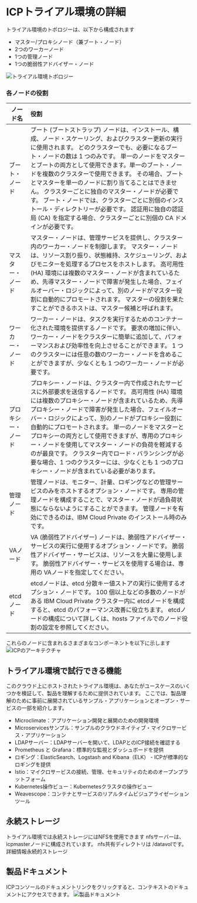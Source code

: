 # ICPトライアル環境の詳細
トライアル環境のトポロジーは、以下から構成されます
* マスター/プロキシノード（兼ブート・ノード）
* 2つのワーカーノード
* 1つの管理ノード
* 1つの脆弱性アドバイザー・ノード

![トライアル環境トポロジー](https://github.com/ICpTrial/ICPTrialJapan/blob/master/pictures/trialtopology.png)

### 各ノードの役割
|ノード名|役割|
| --------------- |:-------------------|
|ブート・ノード|ブート (ブートストラップ) ノードは、インストール、構成、ノード・スケーリング、およびクラスター更新の実行に使用されます。 どのクラスターでも、必要になるブート・ノードの数は 1 つのみです。 単一のノードをマスターとブートの両方として使用できます。単一のブート・ノードを複数のクラスターで使用できます。 その場合、ブートとマスターを単一のノードに割り当てることはできません。 クラスターごとに独自のマスター・ノードが必要です。 ブート・ノードでは、クラスターごとに別個のインストール・ディレクトリーが必要です。 認証用に独自の認証局 (CA) を指定する場合、クラスターごとに別個の CA ドメインが必要です。|
|マスター・ノード|マスター・ノードは、管理サービスを提供し、クラスター内のワーカー・ノードを制御します。 マスター・ノードは、リソース割り振り、状態維持、スケジューリング、およびモニターを処理するプロセスをホストします。 高可用性 (HA) 環境には複数のマスター・ノードが含まれているため、先導マスター・ノードで障害が発生した場合、フェイルオーバー・ロジックによって、別のノードがマスター役割に自動的にプロモートされます。 マスターの役割を果たすことができるホストは、マスター候補と呼ばれます。|
|ワーカー・ノード|ワーカー・ノードは、タスクを実行するためのコンテナー化された環境を提供するノードです。 要求の増加に伴い、ワーカー・ノードをクラスターに簡単に追加して、パフォーマンスおよび効率性を向上させることができます。 1 つのクラスターには任意の数のワーカー・ノードを含めることができますが、少なくとも 1 つのワーカー・ノードが必要です。|
|プロキシー・ノード|プロキシー・ノードは、クラスター内で作成されたサービスに外部要求を送信するノードです。 高可用性 (HA) 環境には複数のプロキシー・ノードが含まれているため、先導プロキシー・ノードで障害が発生した場合、フェイルオーバー・ロジックによって、別のノードがプロキシー役割に自動的にプロモートされます。 単一のノードをマスターとプロキシーの両方として使用できますが、専用のプロキシー・ノードを使用してマスター・ノードの負荷を軽減するのが最良です。 クラスター内でロード・バランシングが必要な場合、1 つのクラスターには、少なくとも 1 つのプロキシー・ノードが含まれている必要があります。|
|管理ノード|管理ノードは、モニター、計量、ロギングなどの管理サービスのみをホストするオプション・ノードです。 専用の管理ノードを構成することで、マスター・ノードが過負荷状態にならないようにすることができます。 管理ノードを有効にできるのは、IBM Cloud Private のインストール時のみです。
|VAノード|VA (脆弱性アドバイザー) ノードは、脆弱性アドバイザー・サービスの実行に使用するオプション・ノードです。 脆弱性アドバイザー・サービスは、リソースを大量に使用します。 脆弱性アドバイザー・サービスを使用する場合は、専用の VAノードを指定してください。|
|etcdノード|etcdノードは、etcd 分散キー値ストアの実行に使用するオプション・ノードです。 100 個以上などの多数のノードがある IBM Cloud Private クラスター内に etcdノードを構成すると、etcd のパフォーマンス改善に役立ちます。 etcdノードの構成について詳しくは、hosts ファイルでのノード役割の設定を参照してください。|

これらのノードに含まれるさまざまなコンポーネントを以下に示します<br>
![ICPのアーキテクチャ](https://www.ibm.com/support/knowledgecenter/ja/SSBS6K_2.1.0.3/images/architecture_va.jpg)

## トライアル環境で試行できる機能
このクラウド上にホストされたトライアル環境は、あなたがユースケースのいくつかを検証して、製品を理解するために提供されています。
ここでは、製品理解のために事前に展開されているサンプル・アプリケーションとオープン・サービスの一部を紹介します。
* Microclimate：アプリケーション開発と展開のための開発環境
* Microservicesサンプル：サンプルのクラウドネイティブ・マイクロサービス・アプリケーション
* LDAPサーバー：LDAPサーバーを開いて、LDAPとのICP接続を確認する
* Prometheus と Grafana：標準的な監視とダッシュボードを提供
* ロギング：ElasticSearch、Logstash and Kibana（ELK） -  ICPが標準的なロギングを提供
* Istio：マイクロサービスの接続、管理、セキュリティのためのオープンプラットフォーム
* Kubernetes操作ビュー：Kubernetesクラスタの操作ビュー
* Weavescope：コンテナとサービスのリアルタイムビジュアライゼーションツール

## 永続ストレージ
トライアル環境では永続ストレージにはNFSを使用できます nfsサーバーは、icpmasterノードに構成されています。
nfs共有ディレクトリは /datavolです。詳細情報永続的ストレージ

## 製品ドキュメント
ICPコンソールのドキュメントリンクをクリックすると、コンテキストのドキュメントにアクセスできます。
![製品ドキュメント](https://ibm-dte.mybluemix.net/images/tutorials/cloud-private-trial/docslink.png)
